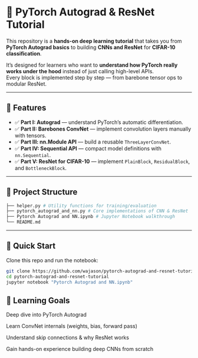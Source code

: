 # 🚀 PyTorch Autograd & ResNet Tutorial

This repository is a **hands-on deep learning tutorial** that takes you from **PyTorch Autograd basics** to building **CNNs and ResNet** for **CIFAR-10 classification**.

It’s designed for learners who want to **understand how PyTorch really works under the hood** instead of just calling high-level APIs.  
Every block is implemented step by step — from barebone tensor ops to modular ResNet.

---

## 📌 Features
- ✅ **Part I: Autograd** — understand PyTorch’s automatic differentiation.
- ✅ **Part II: Barebones ConvNet** — implement convolution layers manually with tensors.
- ✅ **Part III: nn.Module API** — build a reusable `ThreeLayerConvNet`.
- ✅ **Part IV: Sequential API** — compact model definitions with `nn.Sequential`.
- ✅ **Part V: ResNet for CIFAR-10** — implement `PlainBlock`, `ResidualBlock`, and `BottleneckBlock`.

---

## 📂 Project Structure
```bash
├── helper.py # Utility functions for training/evaluation
├── pytorch_autograd_and_nn.py # Core implementations of CNN & ResNet
├── Pytorch Autograd and NN.ipynb # Jupyter Notebook walkthrough
└── README.md
```


---

## 🚀 Quick Start
Clone this repo and run the notebook:

```bash
git clone https://github.com/wajason/pytorch-autograd-and-resnet-tutorial.git
cd pytorch-autograd-and-resnet-tutorial
jupyter notebook "Pytorch Autograd and NN.ipynb"
```

## 🎯 Learning Goals
Deep dive into PyTorch Autograd

Learn ConvNet internals (weights, bias, forward pass)

Understand skip connections & why ResNet works

Gain hands-on experience building deep CNNs from scratch


